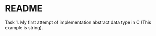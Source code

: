 # README

Task 1. My first attempt of implementation abstract data type in C (This example is string).

